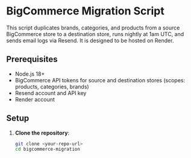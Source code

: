 # BigCommerce Migration Script

This script duplicates brands, categories, and products from a source BigCommerce store to a destination store, runs nightly at 1am UTC, and sends email logs via Resend. It is designed to be hosted on Render.

## Prerequisites
- Node.js 18+
- BigCommerce API tokens for source and destination stores (scopes: products, categories, brands)
- Resend account and API key
- Render account

## Setup
1. **Clone the repository**:
   ```bash
   git clone <your-repo-url>
   cd bigcommerce-migration
